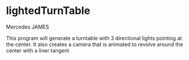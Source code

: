 # lightedTurnTable
Mercedes JAMES

This program will generate a turntable with 3 directional
lights pointing at the center. It also creates a camera that is
animated to revolve around the center with a liner tangent
